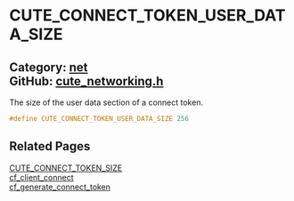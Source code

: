 [](../header.md ':include')

# CUTE_CONNECT_TOKEN_USER_DATA_SIZE

Category: [net](https://github.com/RandyGaul/cute_framework/blob/master/docs/api_reference?id=net)  
GitHub: [cute_networking.h](https://github.com/RandyGaul/cute_framework/blob/master/include/cute_networking.h)  
---

The size of the user data section of a connect token.

```cpp
#define CUTE_CONNECT_TOKEN_USER_DATA_SIZE 256
```

## Related Pages

[CUTE_CONNECT_TOKEN_SIZE](https://github.com/RandyGaul/cute_framework/blob/master/docs/net/cute_connect_token_size.md)  
[cf_client_connect](https://github.com/RandyGaul/cute_framework/blob/master/docs/net/cf_client_connect.md)  
[cf_generate_connect_token](https://github.com/RandyGaul/cute_framework/blob/master/docs/net/cf_generate_connect_token.md)  
